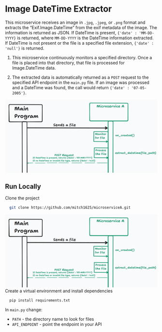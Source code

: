 
# Image DateTime Extractor

This microservice receives an image in `.jpg`, `.jpeg`, or `.png` format and extracts the “Exif.Image.DateTime” from the exif metadata of the image. The information is returned as JSON.
If DateTime is present, `{'date' : 'MM-DD-YYYY}` is returned, where `MM-DD-YYYY` is the DateTime information extracted. If DateTime is not present or the file is a specified file extension, ```{'date' : 'null'}``` is returned.

1. This microservice continuously monitors a specified directory. Once a file is placed into that directory, that file is processed for Image.DateTime data.

2. The extracted data is automatically returned as a `POST` request to the specified API endpoint in the `main.py` file.  If an image was processed and a DateTime was found, the call would return ```{'date' : '07-05-2005'}```.


![sequence_diagram.png](sequence_diagram.png)
## Run Locally

Clone the project

```bash
  git clone https://github.com/mitch1625/microserviceA.git
```
![sequence_diagram.png](sequence_diagram.png)
Create a virtual environment and install dependencies

```bash
  pip install requirements.txt
```

In `main.py` change:
- `PATH` - the directory name to look for files 
- `API_ENDPOINT` - point the endpoint in your API
